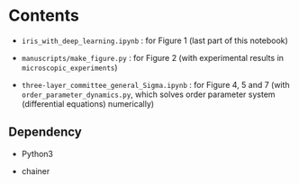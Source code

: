# Contents

- `iris_with_deep_learning.ipynb` : for Figure 1 (last part of this notebook)

- `manuscripts/make_figure.py` : for Figure 2 (with experimental results in `microscopic_experiments`)

- `three-layer_committee_general_Sigma.ipynb` : for Figure 4, 5 and 7 (with `order_parameter_dynamics.py`, which solves order parameter system (differential equations) numerically)


## Dependency

- Python3

- chainer